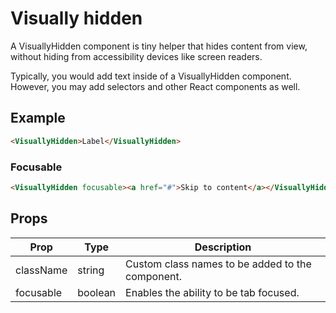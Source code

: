 # Visually hidden

A VisuallyHidden component is tiny helper that hides content from view, without hiding from accessibility devices like screen readers.

Typically, you would add text inside of a VisuallyHidden component. However, you may add selectors and other React components as well.


## Example

```html
<VisuallyHidden>Label</VisuallyHidden>
```

### Focusable

```html
<VisuallyHidden focusable><a href="#">Skip to content</a></VisuallyHidden>
```


## Props

| Prop | Type | Description |
| --- | --- | --- |
| className | string | Custom class names to be added to the component. |
| focusable | boolean | Enables the ability to be tab focused. |
